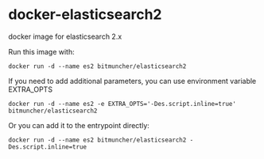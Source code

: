 # docker-elasticsearch2
docker image for elasticsearch 2.x

Run this image with:

```
docker run -d --name es2 bitmuncher/elasticsearch2
```

If you need to add additional parameters, you can use environment variable EXTRA_OPTS

```
docker run -d --name es2 -e EXTRA_OPTS='-Des.script.inline=true' bitmuncher/elasticsearch2
```

Or you can add it to the entrypoint directly:

```
docker run -d --name es2 bitmuncher/elasticsearch2 -Des.script.inline=true
```
